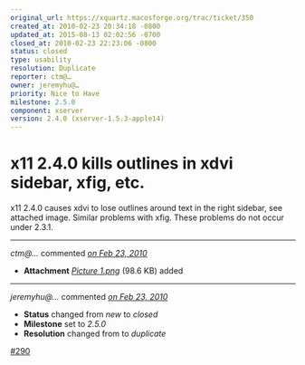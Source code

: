 ```yaml
---
original_url: https://xquartz.macosforge.org/trac/ticket/350
created_at: 2010-02-23 20:34:18 -0800
updated_at: 2015-08-13 02:02:56 -0700
closed_at: 2010-02-23 22:23:06 -0800
status: closed
type: usability
resolution: Duplicate
reporter: ctm@…
owner: jeremyhu@…
priority: Nice to Have
milestone: 2.5.0
component: xserver
version: 2.4.0 (xserver-1.5.3-apple14)
---
```


x11 2.4.0 kills outlines in xdvi sidebar, xfig, etc.
====================================================


x11 2.4.0 causes xdvi to lose outlines around text in the right sidebar, see attached image. Similar problems with xfig. These problems do not occur under 2.3.1.



---

*ctm@…* commented *[on Feb 23, 2010](https://xquartz.macosforge.org/trac/attachment/ticket/350/Picture%201.png "February 23, 2010 at 8:34 PM PST")*

-   **Attachment** *[Picture 1.png](../attachment/ticket/350/Picture%201.png)* (98.6 KB) added



---

*jeremyhu@…* commented *[on Feb 23, 2010](https://xquartz.macosforge.org/trac/ticket/350#comment:1 "February 23, 2010 at 10:23 PM PST")*

-   **Status** changed from *new* to *closed*
-   **Milestone** set to *2.5.0*
-   **Resolution** changed from to *duplicate*

[\#⁠290](https://xquartz.macosforge.org/trac/ticket/290)



